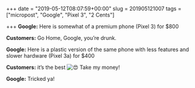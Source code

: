 +++
date = "2019-05-12T08:07:59+00:00"
slug = 201905121007
tags = ["micropost", "Google", "Pixel 3", "2 Cents"]

+++
**Google:** Here is somewhat of a premium phone (Pixel 3) for $800 

**Customers:** Go Home, Google, you’re drunk. 

**Google:** Here is a plastic version of the same phone with less features and slower hardware (Pixel 3a) for $400 

**Customers:** it’s the best ![😍](https://abs.twimg.com/emoji/v2/72x72/1f60d.png "Smiling face with heart-shaped eyes") Take my money! 

**Google:** Tricked ya!